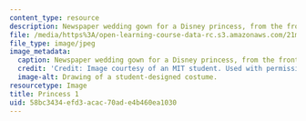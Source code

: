 ```yaml
---
content_type: resource
description: Newspaper wedding gown for a Disney princess, from the front.
file: /media/https%3A/open-learning-course-data-rc.s3.amazonaws.com/21m-732-beginning-costume-design-and-construction-fall-2008/58bc3434efd3acac70ade4b460ea1030_princess1.jpg
file_type: image/jpeg
image_metadata:
  caption: Newspaper wedding gown for a Disney princess, from the front.
  credit: 'Credit: Image courtesy of an MIT student. Used with permission.'
  image-alt: Drawing of a student-designed costume.
resourcetype: Image
title: Princess 1
uid: 58bc3434-efd3-acac-70ad-e4b460ea1030
---
```

